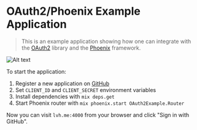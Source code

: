 # OAuth2/Phoenix Example Application

> This is an example application showing how one can integrate with the
> [OAuth2](https://github.com/scrogson/oauth2) library and
> the [Phoenix](https://github.com/phoenixframework/phoenix) framework.

![Alt text](https://monosnap.com/image/l8D8RiL2wWwNyXeWiCcjmGIhNMXg7N.png)

To start the application:
1. Register a new application on [GitHub](https://github.com/settings/applications/new)
2. Set `CLIENT_ID` and `CLIENT_SECRET` environment variables
3. Install dependencies with `mix deps.get`
4. Start Phoenix router with `mix phoenix.start OAuth2Example.Router`

Now you can visit `lvh.me:4000` from your browser and click "Sign in with
GitHub".
